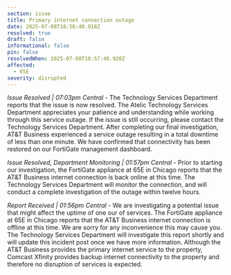 ```yaml
---
section: issue
title: Primary internet connection outage
date: 2025-07-08T18:56:40.918Z
resolved: true
draft: false
informational: false
pin: false
resolvedWhen: 2025-07-08T18:57:40.920Z
affected:
  - 65E
severity: disrupted
---
```

*Issue Resolved | 07:03pm Central* - The Technology Services Department reports that the issue is now resolved. The Atelic Technology Services Department appreciates your patience and understanding while working through this service outage. If the issue is still occurring, please contact the Technology Services Department. After completing our final investigation, AT&T Business experienced a service outage resulting in a total downtime of less than one minute. We have confirmed that connectivity has been restored on our FortiGate management dashboard.

*Issue Resolved, Department Monitoring | 01:57pm Central* - Prior to starting our investigation, the FortiGate appliance at 65E in Chicago reports that the AT&T Business internet connection is back online at this time. The Technology Services Department will monitor the connection, and will conduct a complete investigation of the outage within twelve hours.

*Report Received | 01:56pm Central* - We are investigating a potential issue that might affect the uptime of one our of services. The FortiGate appliance at 65E in Chicago reports that the AT&T Business internet connection is offline at this time. We are sorry for any inconvenience this may cause you. The Technology Services Department will investigate this report shortly and will update this incident post once we have more information. Although the AT&T Business provides the primary internet service to the property, Comcast Xfinity provides backup internet connectivity to the property and therefore no disruption of services is expected.